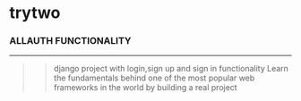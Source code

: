 # trytwo
### ALLAUTH FUNCTIONALITY
***
>>django project with login,sign up and sign in functionality
Learn the fundamentals behind one of the most popular web frameworks in the world by building a real project
